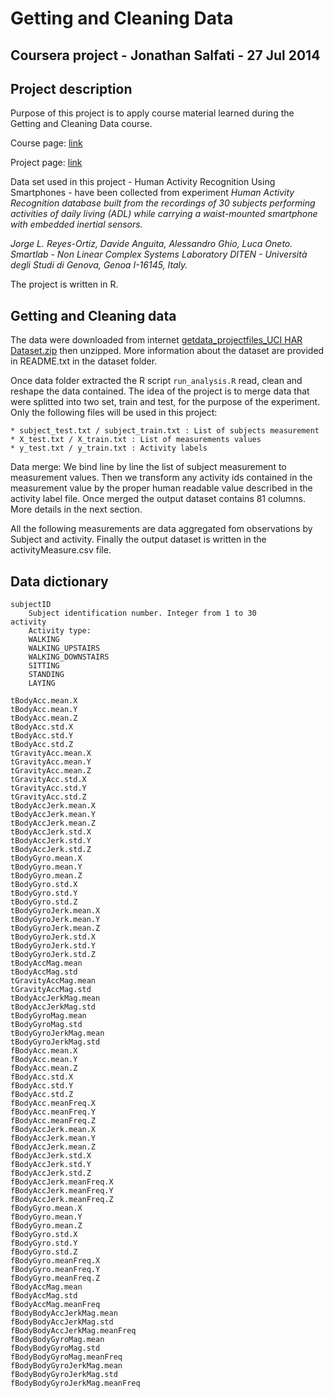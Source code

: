 Getting and Cleaning Data
=========================
Coursera project - Jonathan Salfati - 27 Jul 2014
-------------------------------------------------


Project description
-------------------
Purpose of this project is to apply course material learned during the Getting and Cleaning Data course.

Course page: [link](https://class.coursera.org/getdata-005)

Project page: [link](https://class.coursera.org/getdata-005/human_grading)

Data set used in this project - Human Activity Recognition Using Smartphones - have been collected from experiment *Human Activity Recognition database built from the recordings of 30 subjects performing activities of daily living (ADL) while carrying a waist-mounted smartphone with embedded inertial sensors.*

*Jorge L. Reyes-Ortiz, Davide Anguita, Alessandro Ghio, Luca Oneto.
Smartlab - Non Linear Complex Systems Laboratory
DITEN - Università degli Studi di Genova, Genoa I-16145, Italy.*

The project is written in R.

Getting and Cleaning data
-------------------------
The data were downloaded from internet [getdata_projectfiles_UCI HAR Dataset.zip](https://d396qusza40orc.cloudfront.net/getdata%2Fprojectfiles%2FUCI%20HAR%20Dataset.zip) then unzipped.
More information about the dataset are provided in README.txt in the dataset folder. 

Once data folder extracted the R script `run_analysis.R` read, clean and reshape the data contained. 
The idea of the project is to merge data that were splitted into two set, train and test, for the purpose of the experiment.
Only the following files will be used in this project:
	
	* subject_test.txt / subject_train.txt : List of subjects measurement
	* X_test.txt / X_train.txt : List of measurements values
	* y_test.txt / y_train.txt : Activity labels
	
Data merge: 
We bind line by line the list of subject measurement to measurement values. Then we transform any activity ids contained in the measurement value by the proper human readable value described in the activity label file.
Once merged the output dataset contains 81 columns. More details in the next section.

All the following measurements are data aggregated fom observations by Subject and activity. 
Finally the output dataset is written in the activityMeasure.csv file.


Data dictionary
---------------

	subjectID 
		Subject identification number. Integer from 1 to 30 
	activity
		Activity type:
		WALKING
		WALKING_UPSTAIRS
		WALKING_DOWNSTAIRS
		SITTING
		STANDING
		LAYING

	tBodyAcc.mean.X
	tBodyAcc.mean.Y
	tBodyAcc.mean.Z
	tBodyAcc.std.X
	tBodyAcc.std.Y
	tBodyAcc.std.Z
	tGravityAcc.mean.X
	tGravityAcc.mean.Y
	tGravityAcc.mean.Z
	tGravityAcc.std.X
	tGravityAcc.std.Y
	tGravityAcc.std.Z
	tBodyAccJerk.mean.X
	tBodyAccJerk.mean.Y
	tBodyAccJerk.mean.Z
	tBodyAccJerk.std.X
	tBodyAccJerk.std.Y
	tBodyAccJerk.std.Z
	tBodyGyro.mean.X
	tBodyGyro.mean.Y
	tBodyGyro.mean.Z
	tBodyGyro.std.X
	tBodyGyro.std.Y
	tBodyGyro.std.Z
	tBodyGyroJerk.mean.X
	tBodyGyroJerk.mean.Y
	tBodyGyroJerk.mean.Z
	tBodyGyroJerk.std.X
	tBodyGyroJerk.std.Y
	tBodyGyroJerk.std.Z
	tBodyAccMag.mean
	tBodyAccMag.std
	tGravityAccMag.mean
	tGravityAccMag.std
	tBodyAccJerkMag.mean
	tBodyAccJerkMag.std
	tBodyGyroMag.mean
	tBodyGyroMag.std
	tBodyGyroJerkMag.mean
	tBodyGyroJerkMag.std
	fBodyAcc.mean.X
	fBodyAcc.mean.Y
	fBodyAcc.mean.Z
	fBodyAcc.std.X
	fBodyAcc.std.Y
	fBodyAcc.std.Z
	fBodyAcc.meanFreq.X
	fBodyAcc.meanFreq.Y
	fBodyAcc.meanFreq.Z
	fBodyAccJerk.mean.X
	fBodyAccJerk.mean.Y
	fBodyAccJerk.mean.Z
	fBodyAccJerk.std.X
	fBodyAccJerk.std.Y
	fBodyAccJerk.std.Z
	fBodyAccJerk.meanFreq.X
	fBodyAccJerk.meanFreq.Y
	fBodyAccJerk.meanFreq.Z
	fBodyGyro.mean.X
	fBodyGyro.mean.Y
	fBodyGyro.mean.Z
	fBodyGyro.std.X
	fBodyGyro.std.Y
	fBodyGyro.std.Z
	fBodyGyro.meanFreq.X
	fBodyGyro.meanFreq.Y
	fBodyGyro.meanFreq.Z
	fBodyAccMag.mean
	fBodyAccMag.std
	fBodyAccMag.meanFreq
	fBodyBodyAccJerkMag.mean
	fBodyBodyAccJerkMag.std
	fBodyBodyAccJerkMag.meanFreq
	fBodyBodyGyroMag.mean
	fBodyBodyGyroMag.std
	fBodyBodyGyroMag.meanFreq
	fBodyBodyGyroJerkMag.mean
	fBodyBodyGyroJerkMag.std
	fBodyBodyGyroJerkMag.meanFreq
